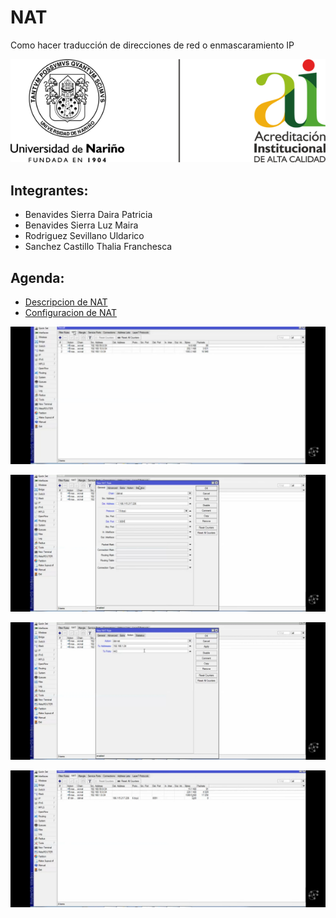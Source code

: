 # NAT
Como hacer traducción de direcciones de red o enmascaramiento IP 

![NAT](./img/logos.png)


## Integrantes:

* Benavides Sierra Daira Patricia
* Benavides Sierra Luz Maira
* Rodriguez Sevillano Uldarico
* Sanchez Castillo Thalia Franchesca

## Agenda:
* [Descripcion de NAT](./descripcion.md)
* [Configuracion de NAT](./configuracion.md)


![]( Screenshot_2022-10-20-15-58-26-043_com.google.android.youtube.jpg)

![]( Screenshot_2022-10-20-15-59-58-847_com.google.android.youtube.jpg)

![]( Screenshot_2022-10-20-16-00-41-630_com.google.android.youtube.jpg)

![](Screenshot_2022-10-20-16-01-08-506_com.google.android.youtube.jpg)
